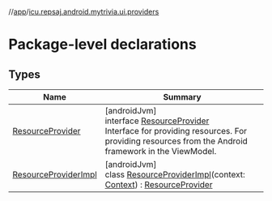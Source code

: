 //[app](../../index.md)/[icu.repsaj.android.mytrivia.ui.providers](index.md)

# Package-level declarations

## Types

| Name                                                     | Summary                                                                                                                                                                                                                           |
|----------------------------------------------------------|-----------------------------------------------------------------------------------------------------------------------------------------------------------------------------------------------------------------------------------|
| [ResourceProvider](-resource-provider/index.md)          | [androidJvm]<br>interface [ResourceProvider](-resource-provider/index.md)<br>Interface for providing resources. For providing resources from the Android framework in the ViewModel.                                              |
| [ResourceProviderImpl](-resource-provider-impl/index.md) | [androidJvm]<br>class [ResourceProviderImpl](-resource-provider-impl/index.md)(context: [Context](https://developer.android.com/reference/kotlin/android/content/Context.html)) : [ResourceProvider](-resource-provider/index.md) |
